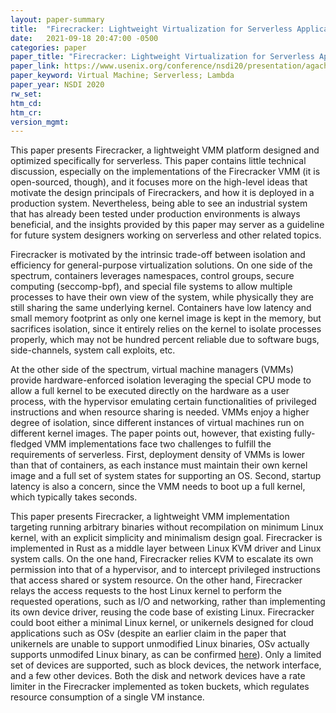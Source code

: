 ```yaml
---
layout: paper-summary
title:  "Firecracker: Lightweight Virtualization for Serverless Applications"
date:   2021-09-18 20:47:00 -0500
categories: paper
paper_title: "Firecracker: Lightweight Virtualization for Serverless Applications"
paper_link: https://www.usenix.org/conference/nsdi20/presentation/agache
paper_keyword: Virtual Machine; Serverless; Lambda
paper_year: NSDI 2020
rw_set:
htm_cd:
htm_cr:
version_mgmt:
--- 
```


This paper presents Firecracker, a lightweight VMM platform designed and optimized specifically for serverless. 
This paper contains little technical discussion, especially on the implementations of the Firecracker VMM (it is 
open-sourced, though), and it focuses more on the high-level ideas that motivate the design principals of 
Firecrackers, and how it is deployed in a production system. 
Nevertheless, being able to see an industrial system that has already been tested under production environments 
is always beneficial, and the insights provided by this paper may server as a guideline for future system designers 
working on serverless and other related topics.

Firecracker is motivated by the intrinsic trade-off between isolation and efficiency for general-purpose virtualization
solutions. On one side of the spectrum, containers leverages namespaces, control groups, secure computing 
(seccomp-bpf), and special file systems to allow multiple processes to have their own view of the system, while 
physically they are still sharing the same underlying kernel. Containers have low latency and small memory footprint as
only one kernel image is kept in the memory, but sacrifices isolation, since it entirely relies on the kernel to
isolate processes properly, which may not be hundred percent reliable due to software bugs, side-channels, system
call exploits, etc.

At the other side of the spectrum, virtual machine managers (VMMs) provide hardware-enforced isolation leveraging 
the special CPU mode to allow a full kernel to be executed directly on the hardware as a user process, with the 
hypervisor emulating certain functionalities of privileged instructions and when resource sharing is needed.
VMMs enjoy a higher degree of isolation, since different instances of virtual machines run on different kernel
images. The paper points out, however, that existing fully-fledged VMM implementations face two challenges to 
fulfill the requirements of serverless. First, deployment density of VMMs is lower than that of containers, as each
instance must maintain their own kernel image and a full set of system states for supporting an OS.
Second, startup latency is also a concern, since the VMM needs to boot up a full kernel, which typically takes
seconds.

This paper presents Firecracker, a lightweight VMM implementation targeting running arbitrary binaries without
recompilation on minimum Linux kernel, with an explicit simplicity and minimalism design goal.
Firecracker is implemented in Rust as a middle layer between Linux KVM driver and Linux system calls. 
On the one hand, Firecracker relies KVM to escalate its own permission into that of a hypervisor, and to intercept 
privileged instructions that access shared or system resource. On the other hand, Firecracker relays the access
requests to the host Linux kernel to perform the requested operations, such as I/O and networking, rather than 
implementing its own device driver, reusing the code base of existing Linux.
Firecracker could boot either a minimal Linux kernel, or unikernels designed for cloud applications such as OSv
(despite an earlier claim in the paper that unikernels are unable to support unmodified Linux binaries, OSv actually
supports unmodifed Linux binary, as can be confirmed [here](https://github.com/cloudius-systems/osv/wiki/Components-of-OSv)).
Only a limited set of devices are supported, such as block devices, the network interface, and a few other devices.
Both the disk and network devices have a rate limiter in the Firecracker implemented as token buckets, which regulates
resource consumption of a single VM instance.


